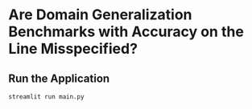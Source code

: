 # Are Domain Generalization Benchmarks with Accuracy on the Line Misspecified? 

## Run the Application
`streamlit run main.py`
